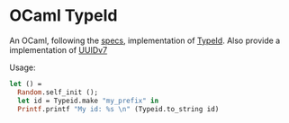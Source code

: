 # OCaml TypeId

An OCaml, following the [specs](https://github.com/jetpack-io/typeid), implementation of [TypeId](https://github.com/jetpack-io/typeid). Also provide a implementation of [UUIDv7](https://www.ietf.org/archive/id/draft-peabody-dispatch-new-uuid-format-04.html#section-5.2)

Usage: 
```ocaml
let () =
  Random.self_init ();
  let id = Typeid.make "my_prefix" in
  Printf.printf "My id: %s \n" (Typeid.to_string id)
```


